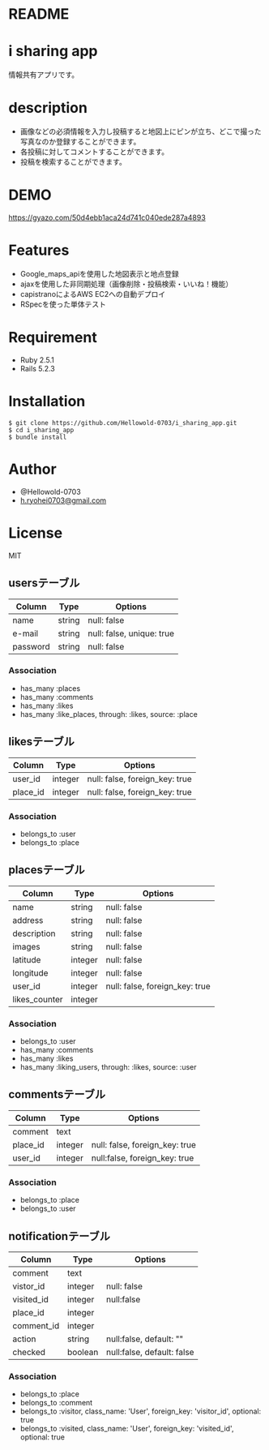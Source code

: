 # README

# i sharing app
情報共有アプリです。

# description
* 画像などの必須情報を入力し投稿すると地図上にピンが立ち、どこで撮った写真なのか登録することができます。
* 各投稿に対してコメントすることができます。
* 投稿を検索することができます。

# DEMO
https://gyazo.com/50d4ebb1aca24d741c040ede287a4893

# Features
* Google_maps_apiを使用した地図表示と地点登録
* ajaxを使用した非同期処理（画像削除・投稿検索・いいね！機能）
* capistranoによるAWS EC2への自動デプロイ
* RSpecを使った単体テスト

# Requirement
* Ruby 2.5.1
* Rails 5.2.3

# Installation
```
$ git clone https://github.com/Hellowold-0703/i_sharing_app.git
$ cd i_sharing_app
$ bundle install
```

# Author
* @Hellowold-0703
* h.ryohei0703@gmail.com

# License
MIT


## usersテーブル
|Column|Type|Options|
|------|----|-------|
|name|string|null: false|
|e-mail|string|null: false, unique: true|
|password|string|null: false|

### Association
- has_many :places
- has_many :comments
- has_many :likes
- has_many :like_places, through: :likes, source: :place

## likesテーブル

|Column|Type|Options|
|------|----|-------|
|user_id|integer|null: false, foreign_key: true|
|place_id|integer|null: false, foreign_key: true|

### Association
- belongs_to :user
- belongs_to :place

## placesテーブル
|Column|Type|Options|
|------|----|-------|
|name|string|null: false|
|address|string|null: false|
|description|string|null: false|
|images|string|null: false|
|latitude|integer|null: false|
|longitude|integer|null: false|
|user_id|integer|null: false, foreign_key: true|
|likes_counter|integer|

### Association
- belongs_to :user
- has_many :comments
- has_many :likes
- has_many :liking_users, through: :likes, source: :user

## commentsテーブル
|Column|Type|Options|
|------|----|-------|
|comment|text|
|place_id|integer|null: false, foreign_key: true|
|user_id|integer|null:false, foreign_key: true|

### Association
- belongs_to :place
- belongs_to :user

## notificationテーブル
|Column|Type|Options|
|------|----|-------|
|comment|text|
|vistor_id|integer|null: false|
|visited_id|integer|null:false|
|place_id|integer|
|comment_id|integer|
|action|string|null:false, default: ""|
|checked|boolean|null:false, default: false|

### Association
- belongs_to :place
- belongs_to :comment
- belongs_to :visitor, class_name: 'User', foreign_key: 'visitor_id', optional: true
- belongs_to :visited, class_name: 'User', foreign_key: 'visited_id', optional: true